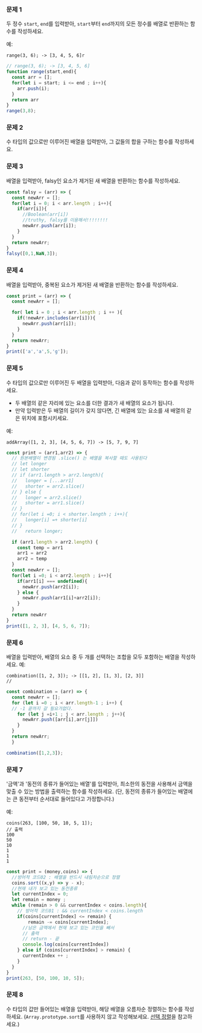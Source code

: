 ### 문제 1

두 정수 `start`, `end`를 입력받아, `start`부터 `end`까지의 모든 정수를 배열로 반환하는 함수를 작성하세요.

예:
```
range(3, 6); -> [3, 4, 5, 6]r
```

```js
// range(3, 6); -> [3, 4, 5, 6]
function range(start,end){
  const arr = [];
  for(let i = start; i <= end ; i++){
    arr.push(i);
  }
  return arr
}
range(3,8);
```

### 문제 2

수 타입의 값으로만 이루어진 배열을 입력받아, 그 값들의 합을 구하는 함수를 작성하세요.

### 문제 3

배열을 입력받아, falsy인 요소가 제거된 새 배열을 반환하는 함수를 작성하세요.
```js
const falsy = (arr) => {
  const newArr = [];
  for(let i = 0; i < arr.length ; i++){
    if(arr[i]){
      //Boolean(arr[i])
      //truthy, falsy를 이용해서!!!!!!!!
      newArr.push(arr[i]);
    }
  }
  return newArr;
}
falsy([0,1,NaN,3]);
```



### 문제 4

배열을 입력받아, 중복된 요소가 제거된 새 배열을 반환하는 함수를 작성하세요.
```js
const print = (arr) => {
  const newArr = [];

  for( let i = 0 ; i < arr.length ; i ++ ){
    if(!newArr.includes(arr[i])){
      newArr.push(arr[i]);
    }
  }
  return newArr;
}
print(['a','a',5,'g']);
```

### 문제 5

수 타입의 값으로만 이루어진 두 배열을 입력받아, 다음과 같이 동작하는 함수를 작성하세요.
- 두 배열의 같은 자리에 있는 요소를 더한 결과가 새 배열의 요소가 됩니다.
- 만약 입력받은 두 배열의 길이가 갖지 않다면, 긴 배열에 있는 요소를 새 배열의 같은 위치에 포함시키세요.

예:
```
addArray([1, 2, 3], [4, 5, 6, 7]) -> [5, 7, 9, 7]
```
```js
const print = (arr1,arr2) => {
  // 원본배열이 변경됨 .slice() 는 배열을 복사할 때도 사용된다
  // let longer
  // let shorter
  // if (arr1.length > arr2.length){
  //   longer = [...arr1]
  //   shorter = arr2.slice()
  // } else {
  //   longer = arr2.slice()
  //   shorter = arr1.slice()
  // }
  // for(let i =0; i < shorter.length ; i++){
  //   longer[i] =+ shorter[i]
  // }
  //   return longer;

  if (arr1.length > arr2.length) {
    const temp = arr1
    arr1 = arr2
    arr2 = temp
  }
  const newArr = [];
  for(let i =0; i < arr2.length ; i++){
    if(arr1[i] === undefined){
      newArr.push(arr2[i]);
    } else {
      newArr.push(arr1[i]+arr2[i]);
    }
  }
  return newArr 
}
print([1, 2, 3], [4, 5, 6, 7]);

```

### 문제 6

배열을 입력받아, 배열의 요소 중 두 개를 선택하는 조합을 모두 포함하는 배열을 작성하세요.
예:
```
combination([1, 2, 3]); -> [[1, 2], [1, 3], [2, 3]]
//
```
```js
const combination = (arr) => {
  const newArr = [];
  for (let i =0 ; i < arr.length-1 ; i++) {
  // -1 끝까지 갈 필요가없다.
    for (let j =i+1 ; j < arr.length ; j++){
      newArr.push([arr[i],arr[j]])
    }
  }
  return newArr;
  }

combination([1,2,3]);
```



### 문제 7

'금액'과 '동전의 종류가 들어있는 배열'를 입력받아, 최소한의 동전을 사용해서 금액을 맞출 수 있는 방법을 출력하는 함수를 작성하세요.
(단, 동전의 종류가 들어있는 배열에는 큰 동전부터 순서대로 들어있다고 가정합니다.)

예:
```
coins(263, [100, 50, 10, 5, 1]);
// 출력
100
50
10
1
1
1
```
```js
const print = (money,coins) => {
  //방어적 코드02 : 배열을 반드시 내림차순으로 정렬
  coins.sort((x,y) => y - x);
  //현재 내가 보고 있는 동전종류
  let currentIndex = 0;
  let remain = money ;
  while (remain > 0 && currentIndex < coins.length){
    // 방어적 코드01 : && currentIndex < coins.length
    if(coins[currentIndex] <= remain) {
        remain -= coins[currentIndex];
      //남은 금액에서 현재 보고 있는 코인을 빼서
      // 출력
      // return - 끝
      console.log(coins[currentIndex])
    } else if (coins[currentIndex] > remain) {
      currentIndex ++ ;
    }
  }  
}
print(263, [50, 100, 10, 5]);
```

### 문제 8

수 타입의 값만 들어있는 배열을 입력받아, 해당 배열을 오름차순 정렬하는 함수를 작성하세요. (`Array.prototype.sort`를 사용하지 않고 작성해보세요. [선택 정렬](https://ko.wikipedia.org/wiki/%EC%84%A0%ED%83%9D_%EC%A0%95%EB%A0%AC)을 참고하세요.)
